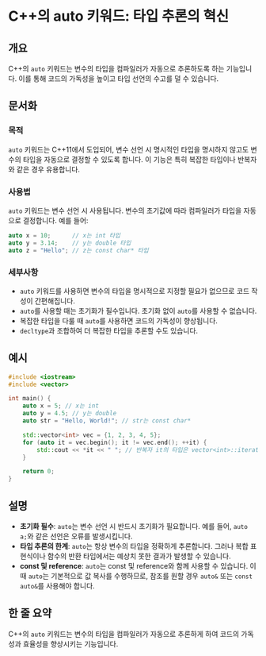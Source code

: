 <!--
Meta Description: # C++의 auto 키워드: 타입 추론의 혁신 ## 개요 C++의 `auto` 키워드는 변수의 타입을 컴파일러가 자동으로 추론하도록 하는 기능입니다. 이를 통해 코드의 가독성을 높이고 타입 선언의 수고를 덜 수 있습니다. ## 문서화 ### 목적 `auto` 키워드는...
Meta Keywords: auto, 타입을, 변수의, int, const
-->

# C++의 auto 키워드: 타입 추론의 혁신

## 개요
C++의 `auto` 키워드는 변수의 타입을 컴파일러가 자동으로 추론하도록 하는 기능입니다. 이를 통해 코드의 가독성을 높이고 타입 선언의 수고를 덜 수 있습니다.

## 문서화
### 목적
`auto` 키워드는 C++11에서 도입되어, 변수 선언 시 명시적인 타입을 명시하지 않고도 변수의 타입을 자동으로 결정할 수 있도록 합니다. 이 기능은 특히 복잡한 타입이나 반복자와 같은 경우 유용합니다.

### 사용법
`auto` 키워드는 변수 선언 시 사용됩니다. 변수의 초기값에 따라 컴파일러가 타입을 자동으로 결정합니다. 예를 들어:

```cpp
auto x = 10;      // x는 int 타입
auto y = 3.14;    // y는 double 타입
auto z = "Hello"; // z는 const char* 타입
```

### 세부사항
- `auto` 키워드를 사용하면 변수의 타입을 명시적으로 지정할 필요가 없으므로 코드 작성이 간편해집니다.
- `auto`를 사용할 때는 초기화가 필수입니다. 초기화 없이 `auto`를 사용할 수 없습니다.
- 복잡한 타입을 다룰 때 `auto`를 사용하면 코드의 가독성이 향상됩니다.
- `decltype`과 조합하여 더 복잡한 타입을 추론할 수도 있습니다.

## 예시
```cpp
#include <iostream>
#include <vector>

int main() {
    auto x = 5; // x는 int
    auto y = 4.5; // y는 double
    auto str = "Hello, World!"; // str는 const char*

    std::vector<int> vec = {1, 2, 3, 4, 5};
    for (auto it = vec.begin(); it != vec.end(); ++it) {
        std::cout << *it << " "; // 반복자 it의 타입은 vector<int>::iterator
    }

    return 0;
}
```

## 설명
- **초기화 필수**: `auto`는 변수 선언 시 반드시 초기화가 필요합니다. 예를 들어, `auto a;`와 같은 선언은 오류를 발생시킵니다.
- **타입 추론의 한계**: `auto`는 항상 변수의 타입을 정확하게 추론합니다. 그러나 복합 표현식이나 함수의 반환 타입에서는 예상치 못한 결과가 발생할 수 있습니다.
- **const 및 reference**: `auto`는 const 및 reference와 함께 사용할 수 있습니다. 이때 `auto`는 기본적으로 값 복사를 수행하므로, 참조를 원할 경우 `auto&` 또는 `const auto&`를 사용해야 합니다.

## 한 줄 요약
C++의 `auto` 키워드는 변수의 타입을 컴파일러가 자동으로 추론하게 하여 코드의 가독성과 효율성을 향상시키는 기능입니다.